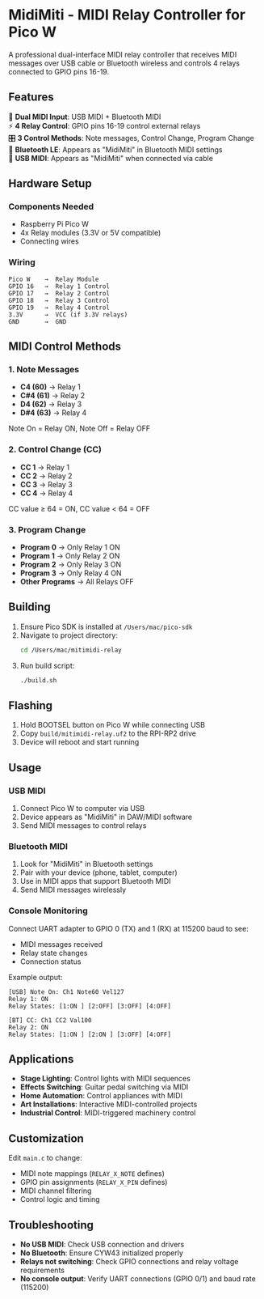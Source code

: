 # MidiMiti - MIDI Relay Controller for Pico W

A professional dual-interface MIDI relay controller that receives MIDI messages over USB cable or Bluetooth wireless and controls 4 relays connected to GPIO pins 16-19.

## Features

🎹 **Dual MIDI Input**: USB MIDI + Bluetooth MIDI  
⚡ **4 Relay Control**: GPIO pins 16-19 control external relays  
🎛️ **3 Control Methods**: Note messages, Control Change, Program Change  
📶 **Bluetooth LE**: Appears as "MidiMiti" in Bluetooth MIDI settings  
📱 **USB MIDI**: Appears as "MidiMiti" when connected via cable

## Hardware Setup

### Components Needed
- Raspberry Pi Pico W
- 4x Relay modules (3.3V or 5V compatible)
- Connecting wires

### Wiring
```
Pico W    →  Relay Module
GPIO 16   →  Relay 1 Control
GPIO 17   →  Relay 2 Control  
GPIO 18   →  Relay 3 Control
GPIO 19   →  Relay 4 Control
3.3V      →  VCC (if 3.3V relays)
GND       →  GND
```

## MIDI Control Methods

### 1. Note Messages
- **C4 (60)** → Relay 1
- **C#4 (61)** → Relay 2  
- **D4 (62)** → Relay 3
- **D#4 (63)** → Relay 4

Note On = Relay ON, Note Off = Relay OFF

### 2. Control Change (CC)
- **CC 1** → Relay 1
- **CC 2** → Relay 2
- **CC 3** → Relay 3
- **CC 4** → Relay 4

CC value ≥ 64 = ON, CC value < 64 = OFF

### 3. Program Change
- **Program 0** → Only Relay 1 ON
- **Program 1** → Only Relay 2 ON
- **Program 2** → Only Relay 3 ON
- **Program 3** → Only Relay 4 ON
- **Other Programs** → All Relays OFF

## Building

1. Ensure Pico SDK is installed at `/Users/mac/pico-sdk`
2. Navigate to project directory:
   ```bash
   cd /Users/mac/mitimidi-relay
   ```
3. Run build script:
   ```bash
   ./build.sh
   ```

## Flashing

1. Hold BOOTSEL button on Pico W while connecting USB
2. Copy `build/mitimidi-relay.uf2` to the RPI-RP2 drive
3. Device will reboot and start running

## Usage

### USB MIDI
1. Connect Pico W to computer via USB
2. Device appears as "MidiMiti" in DAW/MIDI software
3. Send MIDI messages to control relays

### Bluetooth MIDI
1. Look for "MidiMiti" in Bluetooth settings
2. Pair with your device (phone, tablet, computer)
3. Use in MIDI apps that support Bluetooth MIDI
4. Send MIDI messages wirelessly

### Console Monitoring
Connect UART adapter to GPIO 0 (TX) and 1 (RX) at 115200 baud to see:
- MIDI messages received
- Relay state changes
- Connection status

Example output:
```
[USB] Note On: Ch1 Note60 Vel127
Relay 1: ON
Relay States: [1:ON ] [2:OFF] [3:OFF] [4:OFF]

[BT] CC: Ch1 CC2 Val100
Relay 2: ON
Relay States: [1:ON ] [2:ON ] [3:OFF] [4:OFF]
```

## Applications

- **Stage Lighting**: Control lights with MIDI sequences
- **Effects Switching**: Guitar pedal switching via MIDI
- **Home Automation**: Control appliances with MIDI
- **Art Installations**: Interactive MIDI-controlled projects
- **Industrial Control**: MIDI-triggered machinery control

## Customization

Edit `main.c` to change:
- MIDI note mappings (`RELAY_X_NOTE` defines)
- GPIO pin assignments (`RELAY_X_PIN` defines)  
- MIDI channel filtering
- Control logic and timing

## Troubleshooting

- **No USB MIDI**: Check USB connection and drivers
- **No Bluetooth**: Ensure CYW43 initialized properly
- **Relays not switching**: Check GPIO connections and relay voltage requirements
- **No console output**: Verify UART connections (GPIO 0/1) and baud rate (115200)